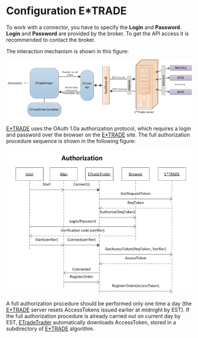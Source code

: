 # Configuration E\*TRADE

To work with a connector, you have to specify the **Login** and **Password**. **Login** and **Password** are provided by the broker. To get the API access it is recommended to contact the broker.

The interaction mechanism is shown in this figure: 

![ETrade](../../../../../images/etrade.png)

[E\*TRADE](../e_trade.md) uses the OAuth 1.0a authorization protocol, which requires a login and password over the browser on the [E\*TRADE](https://etrade.com/) site. The full authorization procedure sequence is shown in the following figure:

![etrade autoriazation](../../../../../images/etrade_autoriazation.png)

A full authorization procedure should be performed only one time a day (the [E\*TRADE](../e_trade.md) server resets AccessTokens issued earlier at midnight by EST). If the full authorization procedure is already carried out on current day by EST, [ETradeTrader](xref:StockSharp.ETrade.ETradeTrader) automatically downloads AccessToken, stored in a subdirectory of [E\*TRADE](../e_trade.md) algorithm.
